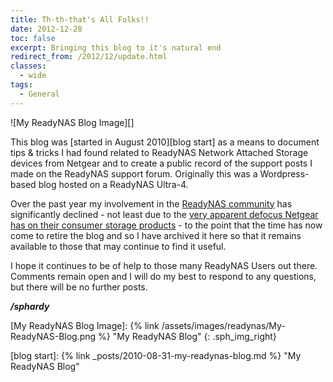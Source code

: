 ```yaml
---
title: Th-th-that's All Folks!!
date: 2012-12-28
toc: false
excerpt: Bringing this blog to it's natural end
redirect_from: /2012/12/update.html
classes:
  - wide
tags:
  - General
---
```


![My ReadyNAS Blog Image][]

This blog was [started in August 2010][blog start] as a means to document tips & tricks I had found related to ReadyNAS Network Attached Storage devices from Netgear and to create a public record of the support posts I made on the ReadyNAS support forum. Originally this was a Wordpress-based blog hosted on a ReadyNAS Ultra-4.

Over the past year my involvement in the [ReadyNAS community][] has significantly declined - not least due to the [very apparent defocus Netgear has on their consumer storage products][Netgear Defocus] - to the point that the time has now come to retire the blog and so I have archived it here so that it remains available to those that may continue to find it useful.

I hope it continues to be of help to those many ReadyNAS Users out there. Comments remain open and I will do my best to respond to any questions, but there will be no further posts.

***/sphardy***

[My ReadyNAS Blog Image]: {% link /assets/images/readynas/My-ReadyNAS-Blog.png %}  "My ReadyNAS Blog"
{: .sph_img_right}

[blog start]:             {% link _posts/2010-08-31-my-readynas-blog.md %} "My ReadyNAS Blog"

[ReadyNAS community]:     http://www.readynas.com/forum
[Netgear Defocus]:        http://www.readynas.com/forum/viewtopic.php?f=10&t=67686
